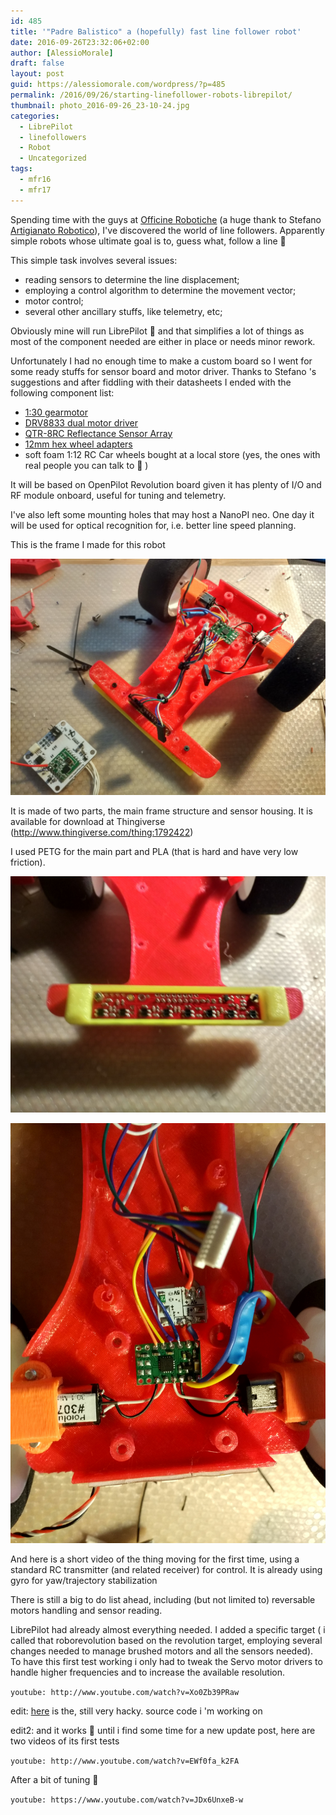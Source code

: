 ```yaml
---
id: 485
title: '"Padre Balistico" a (hopefully) fast line follower robot'
date: 2016-09-26T23:32:06+02:00
author: [AlessioMorale]
draft: false
layout: post
guid: https://alessiomorale.com/wordpress/?p=485
permalink: /2016/09/26/starting-linefollower-robots-librepilot/
thumbnail: photo_2016-09-26_23-10-24.jpg
categories:
  - LibrePilot
  - linefollowers
  - Robot
  - Uncategorized
tags:
  - mfr16
  - mfr17
---
```


Spending time with the guys at [Officine Robotiche](http://www.officinerobotiche.it/) (a huge thank to Stefano [Artigianato Robotico](https://www.facebook.com/ArtigianatoRobotico)), I've discovered the world of line followers. Apparently simple robots whose ultimate goal is to, guess what, follow a line 🙂

This simple task involves several issues:

- reading sensors to determine the line displacement;
- employing a control algorithm to determine the movement vector;
- motor control;
- several other ancillary stuffs, like telemetry, etc;

Obviously mine will run LibrePilot 🙂 and that simplifies a lot of things as most of the component needed are either in place or needs minor rework.

Unfortunately I had no enough time to make a custom board so I went for some ready stuffs for sensor board and motor driver. Thanks to Stefano 's suggestions and after fiddling with their datasheets I ended with the following component list:

- [1:30 gearmotor](https://www.pololu.com/product/2212)
- [DRV8833 dual motor driver](https://www.pololu.com/product/2130)
- [QTR-8RC Reflectance Sensor Array](https://www.pololu.com/product/961)
- [12mm hex wheel adapters](https://www.pololu.com/product/2682)
- soft foam 1:12 RC Car wheels bought at a local store (yes, the ones with real people you can talk to 🙂 )

It will be based on OpenPilot Revolution board given it has plenty of I/O and RF module onboard, useful for tuning and telemetry.

I've also left some mounting holes that may host a NanoPI neo. One day it will be used for optical recognition for, i.e. better line speed planning.

This is the frame I made for this robot

![frame](IMG_20160925_195509_HDR.jpg)

It is made of two parts, the main frame structure and sensor housing. It is available for download at Thingiverse (<http://www.thingiverse.com/thing:1792422>)

I used PETG for the main part and PLA (that is hard and have very low friction).

![](IMG_20160925_195654_HDR.jpg)

![](IMG_20160925_194736_HDR.jpg)

And here is a short video of the thing moving for the first time, using a standard RC transmitter (and related receiver) for control. It is already using gyro for yaw/trajectory stabilization

There is still a big to do list ahead, including (but not limited to) reversable motors handling and sensor reading.

LibrePilot had already almost everything needed. I added a specific target ( i called that roborevolution based on the revolution target, employing several changes needed to manage brushed motors and all the sensors needed). To have this first test working i only had to tweak the Servo motor drivers to handle higher frequencies and to increase the available resolution.

`youtube: http://www.youtube.com/watch?v=Xo0Zb39PRaw`

edit: [here](https://github.com/AlessioMorale/LibrePilot/tree/amorale/linefollower) is the, still very hacky. source code i 'm working on

edit2: and it works 🙂 until i find some time for a new update post, here are two videos of its first tests

`youtube: http://www.youtube.com/watch?v=EWf0fa_k2FA`

After a bit of tuning 🙂

`youtube: https://www.youtube.com/watch?v=JDx6UnxeB-w`
